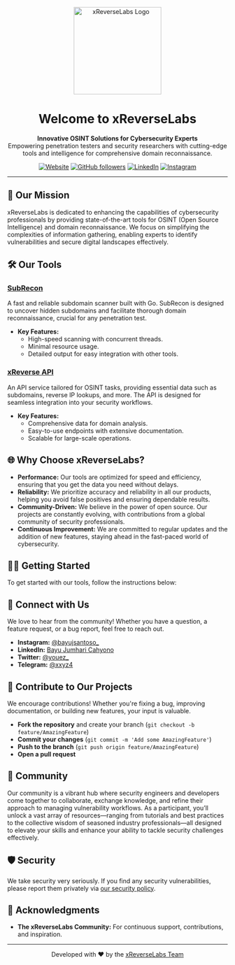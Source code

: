 
<p align="center">
  <img src="https://avatars.githubusercontent.com/u/178376310?s=200&v=4" alt="xReverseLabs Logo" width="200">
</p>

<h1 align="center">Welcome to xReverseLabs</h1>

<p align="center">
  <b>Innovative OSINT Solutions for Cybersecurity Experts</b><br>
  Empowering penetration testers and security researchers with cutting-edge tools and intelligence for comprehensive domain reconnaissance.
</p>

<p align="center">
  <a href="https://xreverselabs.my.id"><img alt="Website" src="https://img.shields.io/badge/Website-xReverseLabs-blue?style=flat-square"></a>
  <a href="https://github.com/xReverseLabs"><img alt="GitHub followers" src="https://img.shields.io/github/followers/xReverseLabs?style=flat-square"></a>
  <a href="https://linkedin.com/in/bayujsantoso"><img alt="LinkedIn" src="https://img.shields.io/badge/LinkedIn-Bayu%20Jumhari%20Cahyono-blue?style=flat-square"></a>
  <a href="https://instagram.com/bayujsantoso_"><img alt="Instagram" src="https://img.shields.io/badge/Instagram-%40bayujsantoso__-red?style=flat-square"></a>
</p>

---

## 🚀 Our Mission

xReverseLabs is dedicated to enhancing the capabilities of cybersecurity professionals by providing state-of-the-art tools for OSINT (Open Source Intelligence) and domain reconnaissance. We focus on simplifying the complexities of information gathering, enabling experts to identify vulnerabilities and secure digital landscapes effectively.

## 🛠️ Our Tools

### [SubRecon](https://github.com/xReverseLabs/SubRecon)
A fast and reliable subdomain scanner built with Go. SubRecon is designed to uncover hidden subdomains and facilitate thorough domain reconnaissance, crucial for any penetration test.

- **Key Features:**
  - High-speed scanning with concurrent threads.
  - Minimal resource usage.
  - Detailed output for easy integration with other tools.

### [xReverse API](https://xreverselabs.my.id)
An API service tailored for OSINT tasks, providing essential data such as subdomains, reverse IP lookups, and more. The API is designed for seamless integration into your security workflows.

- **Key Features:**
  - Comprehensive data for domain analysis.
  - Easy-to-use endpoints with extensive documentation.
  - Scalable for large-scale operations.

## 🌐 Why Choose xReverseLabs?

- **Performance:** Our tools are optimized for speed and efficiency, ensuring that you get the data you need without delays.
- **Reliability:** We prioritize accuracy and reliability in all our products, helping you avoid false positives and ensuring dependable results.
- **Community-Driven:** We believe in the power of open source. Our projects are constantly evolving, with contributions from a global community of security professionals.
- **Continuous Improvement:** We are committed to regular updates and the addition of new features, staying ahead in the fast-paced world of cybersecurity.

## 🧑‍💻 Getting Started

To get started with our tools, follow the instructions below:

## 💬 Connect with Us

We love to hear from the community! Whether you have a question, a feature request, or a bug report, feel free to reach out.

- **Instagram:** [@bayujsantoso_](https://instagram.com/bayujsantoso_)
- **LinkedIn:** [Bayu Jumhari Cahyono](https://linkedin.com/in/bayujsantoso)
- **Twitter:** [@youez_](https://x.com/youez_)
- **Telegram:** [@xxyz4](https://t.me/xxyz4)

## 🤝 Contribute to Our Projects

We encourage contributions! Whether you're fixing a bug, improving documentation, or building new features, your input is valuable.

- **Fork the repository** and create your branch (`git checkout -b feature/AmazingFeature`)
- **Commit your changes** (`git commit -m 'Add some AmazingFeature'`)
- **Push to the branch** (`git push origin feature/AmazingFeature`)
- **Open a pull request**

## 📜 Community

Our community is a vibrant hub where security engineers and developers come together to collaborate, exchange knowledge, and refine their approach to managing vulnerability workflows. As a participant, you’ll unlock a vast array of resources—ranging from tutorials and best practices to the collective wisdom of seasoned industry professionals—all designed to elevate your skills and enhance your ability to tackle security challenges effectively.

## 🛡️ Security

We take security very seriously. If you find any security vulnerabilities, please report them privately via [our security policy](https://github.com/xReverseLabs/security/policy).

## 🎉 Acknowledgments

- **The xReverseLabs Community:** For continuous support, contributions, and inspiration.

---

<p align="center">
  Developed with ❤️ by the <a href="https://github.com/xReverseLabs">xReverseLabs Team</a>
</p>
